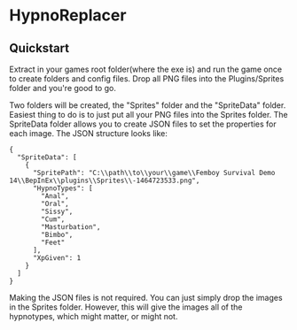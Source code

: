 # HypnoReplacer

## Quickstart
Extract in your games root folder(where the exe is) and run the game once to create folders and config files.
Drop all PNG files into the Plugins/Sprites folder and you're good to go.


Two folders will be created, the "Sprites" folder and the "SpriteData" folder. Easiest thing to do is to just put all your PNG files into the Sprites folder. The SpriteData folder allows you to create JSON files to set the properties for each image. The JSON structure looks like: 
```
{
  "SpriteData": [
    {
      "SpritePath": "C:\\path\\to\\your\\game\\Femboy Survival Demo 14\\BepInEx\\plugins\\Sprites\\-1464723533.png",
      "HypnoTypes": [
		"Anal",
		"Oral",
		"Sissy",
		"Cum",
		"Masturbation",
		"Bimbo",
		"Feet"
      ],
      "XpGiven": 1
    }
  ]
}
```
Making the JSON files is not required. You can just simply drop the images in the Sprites folder. However, this will give the images all of the hypnotypes, which might matter, or might not.
